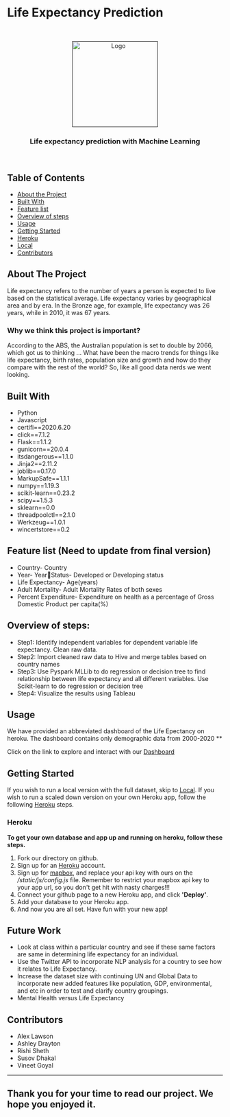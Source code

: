 # Life Expectancy Prediction 

<!---Project Logo -->
<br />
<p align="center">
  <a href=>
    <img src="https://www.google.com/url?sa=i&url=https%3A%2F%2Fmedium.com%2F%40kbrook10%2Fday-8-data-visualization-how-to-use-choropleth-maps-63c0fedfd5e7&psig=AOvVaw1-6pok09XvlojsjjbQ01Iv&ust=1604051884997000&source=images&cd=vfe&ved=0CAIQjRxqFwoTCNDYm4jF2ewCFQAAAAAdAAAAABAP" alt="Logo" width="200" height="200">
  </a>

  <h3 align="center"> Life expectancy prediction with Machine Learning </h3>
  
   
  <br />
</p>
</p>


<!-- TABLE OF CONTENTS -->
## Table of Contents

* [About the Project](#about-the-project)
* [Built With](#built-with)
* [Feature list](#Feature-list)
* [Overview of steps](#Overview-of-steps)
* [Usage](#usage)
* [Getting Started](#getting-started)
* [Heroku](#heroku)
* [Local](#local)
* [Contributors](#contributors)



<!-- ABOUT THE PROJECT -->
## About The Project
Life expectancy refers to the number of years a person is expected to live based on the statistical average. Life expectancy varies by geographical area and by era. In the Bronze age, for example, life expectancy was 26 years, while in 2010, it was 67 years.

### Why we think this project is important?
According to the ABS, the Australian population is set to double by 2066, which got us to thinking ...  What have been the macro trends for things like life expectancy, birth rates, population size and growth and how do they compare with the rest of the world?  So, like all good data nerds we went looking. 


## Built With
* Python
* Javascript
* certifi==2020.6.20
* click==7.1.2
* Flask==1.1.2
* gunicorn==20.0.4
* itsdangerous==1.1.0
* Jinja2==2.11.2
* joblib==0.17.0
* MarkupSafe==1.1.1
* numpy==1.19.3
* scikit-learn==0.23.2
* scipy==1.5.3
* sklearn==0.0
* threadpoolctl==2.1.0
* Werkzeug==1.0.1
* wincertstore==0.2


## Feature list (Need to update from final version)
* Country- Country
* Year- YearStatus- Developed or Developing status
* Life Expectancy- Age(years)
* Adult Mortality- Adult Mortality Rates of both sexes
* Percent Expenditure- Expenditure on health as a percentage of Gross Domestic Product per capita(%)

## Overview of steps: 

* Step1: Identify independent variables for dependent variable life expectancy. Clean raw data. 
* Step2: Import cleaned raw data to Hive and merge tables based on country names 
* Step3: Use Pyspark MLLib to do regression or decision tree to find relationship between life expectancy and all different variables. Use Scikit-learn to do regression or decision tree 
* Step4: Visualize the results using Tableau


<!-- USAGE EXAMPLES -->
## Usage
We have provided an abbreviated dashboard of the Life Epectancy on heroku. The dashboard contains only demographic data from 2000-2020 **

Click on the link to explore and interact with our [Dashboard](*********)


<!-- GETTING STARTED -->
## Getting Started
If you wish to run a local version with the full dataset, skip to [Local](#local). If you wish to run a scaled down version on your own Heroku app, follow the following [Heroku](#heroku) steps.

### Heroku
**To get your own database and app up and running on heroku, follow these steps.**
1. Fork our directory on github.
2. Sign up for an [Heroku](https://www.heroku.com/) account.
3. Sign up for [mapbox](https://www.mapbox.com/), and replace your api key with ours on the _/static/js/config.js_ file. Remember to restrict your mapbox api key to your app url, so you don't get hit with nasty charges!!!
4. Connect your github page to a new Heroku app, and click **'Deploy'**.
5. Add your database to your Heroku app. 
6. And now you are all set. Have fun with your new app!


## Future Work

* Look at class within a particular country and see if these same factors are same in determining life expectancy for an individual. 
* Use the Twitter API to incorporate NLP analysis for a country to see how it relates to Life Expectancy. 
* Increase the dataset size with continuing UN and Global Data to incorporate new added features like population, GDP,  environmental, and etc in order to test and clarify country groupings.  
* Mental Health versus Life Expectancy


<!-- CONTRIBUTORS -->
## Contributors

* Alex Lawson
* Ashley Drayton
* Rishi Sheth
* Susov Dhakal
* Vineet Goyal

***




## Thank you for your time to read our project. We hope you enjoyed it.